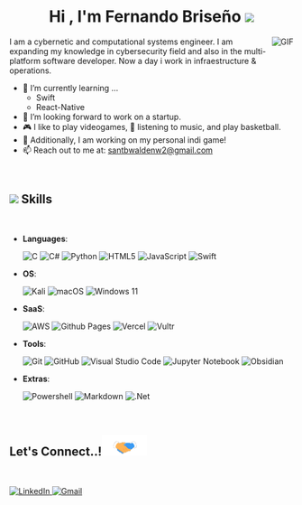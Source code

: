 <h1 align="center"><b>Hi , I'm Fernando Briseño </b><img src="https://media.giphy.com/media/hvRJCLFzcasrR4ia7z/giphy.gif" width="35"></h1>

 <img align="right" alt="GIF" src="https://media.giphy.com/media/LmNwrBhejkK9EFP504/giphy.gif" />

I am a cybernetic and computational systems engineer. I am expanding my knowledge in cybersecurity field and also in the multi-platform software developer. Now a day i work in infraestructure & operations.
- 🌱 I’m currently learning ...
  - Swift
  - React-Native
- 👯 I’m looking forward to work on a startup.
- 🎮 I like to play videogames, 🎵 listening to music, and play basketball.
- 👾 Additionally, I am working on my personal indi game!
- 📫 Reach out to me at: <a href="santbwaldenw2@gmail.com ">santbwaldenw2@gmail.com</a>


<br>

## <img src="https://media2.giphy.com/media/QssGEmpkyEOhBCb7e1/giphy.gif?cid=ecf05e47a0n3gi1bfqntqmob8g9aid1oyj2wr3ds3mg700bl&rid=giphy.gif" width ="25"><b> Skills</b>
<br>

<p align="center">

- **Languages**:
    
    ![C](https://img.shields.io/badge/C%20-%232370ED.svg?style=for-the-badge&logo=c&logoColor=white)
    ![C#](https://img.shields.io/badge/c%23-%23239120.svg?style=for-the-badge&logo=csharp&logoColor=white)
    ![Python](https://img.shields.io/badge/Python%20-%2314354C.svg?style=for-the-badge&logo=python&logoColor=white)
    ![HTML5](https://img.shields.io/badge/HTML5%20-%23E34F26.svg?style=for-the-badge&logo=html5&logoColor=white)
    ![JavaScript](https://img.shields.io/badge/JavaScript%20-%23F7DF1E.svg?style=for-the-badge&logo=javascript&logoColor=black)
    ![Swift](https://img.shields.io/badge/swift-F54A2A?style=for-the-badge&logo=swift&logoColor=white)

    
- **OS**:

    ![Kali](https://img.shields.io/badge/Kali-268BEE?style=for-the-badge&logo=kalilinux&logoColor=white)
  	![macOS](https://img.shields.io/badge/mac%20os-000000?style=for-the-badge&logo=macos&logoColor=F0F0F0)
    ![Windows 11](https://img.shields.io/badge/Windows%2011-%230079d5.svg?style=for-the-badge&logo=Windows%2011&logoColor=white)

- **SaaS**:

    ![AWS](https://img.shields.io/badge/AWS-%23FF9900.svg?style=for-the-badge&logo=amazon-aws&logoColor=white)
    ![Github Pages](https://img.shields.io/badge/GitHub%20Pages-%23327FC7.svg?style=for-the-badge&logo=github&logoColor=white)
  	![Vercel](https://img.shields.io/badge/vercel-%23000000.svg?style=for-the-badge&logo=vercel&logoColor=white)
    ![Vultr](https://img.shields.io/badge/Vultr-007BFC.svg?style=for-the-badge&logo=vultr)

- **Tools**:

    ![Git](https://img.shields.io/badge/git-%23F05033.svg?style=for-the-badge&logo=git&logoColor=white)
    ![GitHub](https://img.shields.io/badge/github-%23121011.svg?style=for-the-badge&logo=github&logoColor=white)
    ![Visual Studio Code](https://img.shields.io/badge/Visual%20Studio%20Code-0078d7.svg?style=for-the-badge&logo=visual-studio-code&logoColor=white)
    ![Jupyter Notebook](https://img.shields.io/badge/jupyter-%23FA0F00.svg?style=for-the-badge&logo=jupyter&logoColor=white)
    ![Obsidian](https://img.shields.io/badge/Obsidian-%23483699.svg?style=for-the-badge&logo=obsidian&logoColor=white)

- **Extras**:

    ![Powershell](https://img.shields.io/badge/Terminal-%23054020?style=for-the-badge&logo=gnu-bash&logoColor=white)
    ![Markdown](https://img.shields.io/badge/markdown-%23000000.svg?style=for-the-badge&logo=markdown&logoColor=white)
  	![.Net](https://img.shields.io/badge/.NET-5C2D91?style=for-the-badge&logo=.net&logoColor=white)


</p>

<br>

## <b> Let's Connect..!</b><img src="https://github.com/0xAbdulKhalid/0xAbdulKhalid/raw/main/assets/mdImages/handshake.gif" width ="80">
<br>

<p>
  <a href="https://www.linkedin.com/in/fernando-brise%C3%B1o-milan%C3%A9s-18910a318/" target="_blank">
    <img src="https://img.shields.io/badge/linkedin-%230077B5.svg?style=for-the-badge&logo=linkedin&logoColor=white" alt="LinkedIn"/>
  </a>
  
  <a href="mailto:santbwaldenw2@gmail.com">
    <img src="https://img.shields.io/badge/Gmail-D14836?style=for-the-badge&logo=gmail&logoColor=white" alt="Gmail"/>
  </a>
</p>
